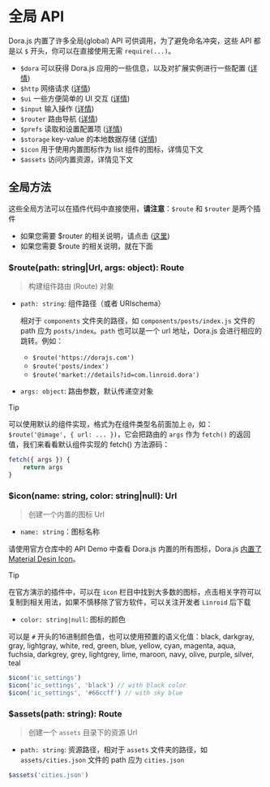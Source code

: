# 全局 API

Dora.js 内置了许多全局(global) API 可供调用，为了避免命名冲突，这些 API 都是以 `$` 开头，你可以在直接使用无需 `require(...)`。

 - `$dora` 可以获得 Dora.js 应用的一些信息，以及对扩展实例进行一些配置 ([详情](api/dora))
 - `$http` 网络请求 ([详情](api/http))
 - `$ui` 一些方便简单的 UI 交互 ([详情](api/ui))
 - `$input` 输入操作 ([详情](api/input))
 - `$router` 路由导航 ([详情](api/router))
 - `$prefs` 读取和设置配置项 ([详情](api/prefs))
 - `$storage` key-value 的本地数据存储 ([详情](api/storage))
 - `$icon` 用于使用内置图标作为 list 组件的图标，详情见下文
 - `$assets` 访问内置资源，详情见下文

## 全局方法

这些全局方法可以在插件代码中直接使用，**请注意**：`$route` 和 `$router` 是两个插件
  - 如果您需要 $router 的相关说明，请点击 ([这里](api/router))
  - 如果您需要 $route 的相关说明，就在下面

### $route(path: string|Url, args: object): Route
> 构建组件路由 (Route) 对象
- `path: string`: 组件路径（或者 URIschema）

    相对于 `components` 文件夹的路径，如 `components/posts/index.js` 文件的 path 应为 `posts/index`。`path` 也可以是一个 url 地址，Dora.js 会进行相应的跳转。例如：
    - `$route('https://dorajs.com')`
    - `$route('posts/index')`
    - `$route('market://details?id=com.linroid.dora')`
- `args: object`: 路由参数，默认传递空对象

> [!TIP]
> 可以使用默认的组件实现，格式为在组件类型名前面加上 `@`，如：`$route('@image', { url: ... })`，它会把路由的 `args` 作为 `fetch()` 的返回值，我们来看看默认组件实现的 fetch() 方法源码：
>```javascript
> fetch({ args }) {
>     return args
> }
>```

### $icon(name: string, color: string|null): Url

> 创建一个内置的图标 Url

- `name: string`：图标名称

 请使用官方仓库中的 API Demo 中查看 Dora.js 内置的所有图标，Dora.js [内置了 Material Desin Icon](https://github.com/google/material-design-icons)。


> [!TIP]
> 在官方演示的插件中，可以在 `icon` 栏目中找到大多数的图标，点击相关字符可以复制到相关用法，如果不慎移除了官方软件，可以关注开发者 `Linroid` 后下载
>

- `color: string|null`: 图标的颜色

 可以是 `#` 开头的16进制颜色值，也可以使用预置的语义化值：black, darkgray, gray, lightgray, white,  red, green, blue, yellow, cyan, magenta, aqua, fuchsia, darkgrey, grey, lightgrey, lime, maroon, navy, olive, purple, silver, teal

```javascript
$icon('ic_settings')
$icon('ic_settings', 'black') // with black color
$icon('ic_settings', '#66ccff') // with sky blue
```

### $assets(path: string): Route
> 创建一个 `assets` 目录下的资源 Url

 - `path: string`: 资源路径，相对于 `assets` 文件夹的路径，如 `assets/cities.json` 文件的 path 应为 `cities.json`

```javascript
$assets('cities.json')
```